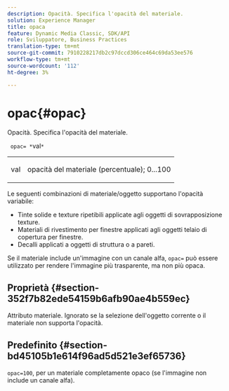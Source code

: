 ```yaml
---
description: Opacità. Specifica l'opacità del materiale.
solution: Experience Manager
title: opaca
feature: Dynamic Media Classic, SDK/API
role: Sviluppatore, Business Practices
translation-type: tm+mt
source-git-commit: 7910228217db2c97dccd306ce464c69da53ee576
workflow-type: tm+mt
source-wordcount: '112'
ht-degree: 3%

---
```



# opac{#opac}

Opacità. Specifica l&#39;opacità del materiale.

` opac= *`val`*`

<table id="simpletable_6AB8CD75F526469FBC9FEAE049792EF2"> 
 <tr class="strow"> 
  <td class="stentry"> <p> <span class="varname"> val  </span> </p> </td> 
  <td class="stentry"> <p>opacità del materiale (percentuale); 0...100 </p> </td> 
 </tr> 
</table>

Le seguenti combinazioni di materiale/oggetto supportano l&#39;opacità variabile:

* Tinte solide e texture ripetibili applicate agli oggetti di sovrapposizione texture.
* Materiali di rivestimento per finestre applicati agli oggetti telaio di copertura per finestre.
* Decalli applicati a oggetti di struttura o a pareti.

Se il materiale include un&#39;immagine con un canale alfa, `opac=` può essere utilizzato per rendere l&#39;immagine più trasparente, ma non più opaca.

## Proprietà {#section-352f7b82ede54159b6afb90ae4b559ec}

Attributo materiale. Ignorato se la selezione dell&#39;oggetto corrente o il materiale non supporta l&#39;opacità.

## Predefinito {#section-bd45105b1e614f96ad5d521e3ef65736}

`opac=100`, per un materiale completamente opaco (se l&#39;immagine non include un canale alfa).
